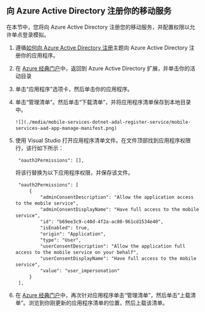 ## <a name="register-mobile-service-aad"></a>向 Azure Active Directory 注册你的移动服务


在本节中，您将向 Azure Active Directory 注册您的移动服务，并配置权限以允许单点登录模拟。

1. 遵循[如何向 Azure Active Directory 注册]主题向 Azure Active Directory 注册你的应用程序。

2. 在 [Azure 经典门户](https://manage.windowsazure.cn/)中，返回到 Azure Active Directory 扩展，并单击你的活动目录

3. 单击“应用程序”选项卡，然后单击你的应用程序。

4. 单击“管理清单”。然后单击“下载清单”，并将应用程序清单保存到本地目录中。

       ![](./media/mobile-services-dotnet-adal-register-service/mobile-services-aad-app-manage-manifest.png)

5. 使用 Visual Studio 打开应用程序清单文件。在文件顶部找到应用程序权限行，该行如下所示：

        "oauth2Permissions": [],

    将该行替换为以下应用程序权限，并保存该文件。

        "oauth2Permissions": [
            {
                "adminConsentDescription": "Allow the application access to the mobile service",
                "adminConsentDisplayName": "Have full access to the mobile service",
                "id": "b69ee3c9-c40d-4f2a-ac80-961cd1534e40",
                "isEnabled": true,
                "origin": "Application",
                "type": "User",
                "userConsentDescription": "Allow the application full access to the mobile service on your behalf",
                "userConsentDisplayName": "Have full access to the mobile service",
                "value": "user_impersonation"
            }
        ],

6. 在 [Azure 经典门户](https://manage.windowsazure.cn/)中，再次针对应用程序单击“管理清单”，然后单击“上载清单”。浏览到你刚更新的应用程序清单的位置，然后上载该清单。

<!-- URLs. -->
[如何向 Azure Active Directory 注册]: /zh-cn/documentation/articles/mobile-services-how-to-register-active-directory-authentication/

<!---HONumber=Mooncake_0118_2016-->